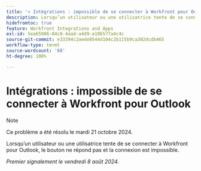 ```yaml
---
title: '« Intégrations : impossible de se connecter à Workfront pour Outlook »'
description: Lorsqu’un utilisateur ou une utilisatrice tente de se connecter à Workfront pour Outlook, le bouton ne répond pas et la connexion est impossible.
hidefromtoc: true
feature: Workfront Integrations and Apps
exl-id: 5ea65906-84c8-4aad-a4d9-a10b577a4c4c
source-git-commit: e33394c2aede0544d104c2b115b9ca302dcdb465
workflow-type: tm+mt
source-wordcount: '68'
ht-degree: 100%

---
```


# Intégrations : impossible de se connecter à Workfront pour Outlook

>[!NOTE]
>
>Ce problème a été résolu le mardi 21 octobre 2024.

Lorsqu’un utilisateur ou une utilisatrice tente de se connecter à Workfront pour Outlook, le bouton ne répond pas et la connexion est impossible.

_Premier signalement le vendredi 8 août 2024._
